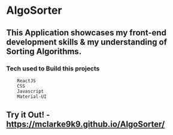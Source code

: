 # AlgoSorter

## This Application showcases my front-end development skills & my understanding of Sorting Algorithms.

### Tech used to Build this projects

        ReactJS
        CSS
        Javascript
        Material-UI

## Try it Out! - https://mclarke9k9.github.io/AlgoSorter/
